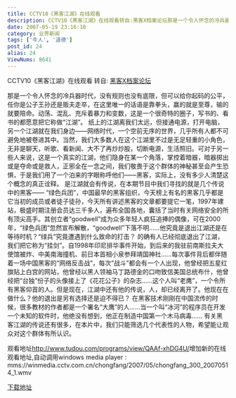 ```yaml
---
title: CCTV10《黑客江湖》在线观看
description: CCTV10《黑客江湖》在线观看转自:黑客X档案论坛那是一个令人怀念的冷兵器时代，没有规则也没有底限，但可以给你起码的公平，任你是公子王孙还是贩夫走卒，在这里唯一的话语是靠拳头，赢的就是至尊，输的就要陪命。动荡、混乱、充斥着暴力和变数，这是一个很奇特的圈子，写书的、看书的都愿意把它称做&ldquo;江湖&rdquo;。纸上的江湖离我们太远，但接通电源，打开电脑，另一个江湖就在我们身边&mdash;&mdash;网络时代，一个空前无序的世界，几乎所有人都不可避免地被卷进其中。当然，我们大多数人...
date: 2007-05-19 23:16:10
category: 业界新闻
tags: ['牛人', '道德']
post_id: 24
alias: 24
ViewNums: 8641
---
```


CCTV10《黑客江湖》在线观看
转自: [黑客X档案论坛](http://www.hackerxfiles.net/)

那是一个令人怀念的冷兵器时代，没有规则也没有底限，但可以给你起码的公平，任你是公子王孙还是贩夫走卒，在这里唯一的话语是靠拳头，赢的就是至尊，输的就要陪命。动荡、混乱、充斥着暴力和变数，这是一个很奇特的圈子，写书的、看书的都愿意把它称做&ldquo;江湖&rdquo;。 纸上的江湖离我们太远，但接通电源，打开电脑，另一个江湖就在我们身边&mdash;&mdash;网络时代，一个空前无序的世界，几乎所有人都不可避免地被卷进其中。当然，我们大多数人在这个江湖里不过是无足轻重的小角色，无非是聊天，听歌、看新闻、大不了再炒炒股，切断电源，生活照旧。可对于另一些人来说，这是一个真实的江湖，他们隐身在某一个角落，掌控着暗器，暗器掷出或是夺命或是救人，正邪全在一念之间，我们敬畏于这个群体的神秘甚至会产生恐惧，于是我们用了一个泊来的字眼称呼他们&mdash;&mdash;黑客，实际上，没有多少人清楚这个概念的真正诠释。
是江湖就会有传说，在本期节目中我们寻找的就是几个传说中的黑客&mdash;&mdash;
&ldquo;绿色兵团&rdquo;，中国最早的黑客组织，今天榜上有名的黑客几乎都是它当初的成员或者徒子徒孙，今天所有讲述黑客的文章都要提它一笔，1997年建站，极盛时期注册会员达三千多人，遍布全国各地，囊括了当时有关网络安全的所有顶尖高手。其创立者&ldquo;goodwell&rdquo;成为众多年轻人疯狂追捧的偶像，可在2000年，&ldquo;绿色兵团&ldquo;忽然宣布解散，&ldquo;goodwell&rdquo;下落不明&hellip;&hellip;他究竟是退出江湖还是在等待时机？&ldquo;绿兵&rdquo;究竟遭遇到什么致命的打击？
的确有人已经彻底退出了江湖，我们把它称为&ldquo;挂剑&rdquo;。自1998年印尼排华事件开始，到后来的我驻前南斯拉夫大使馆被炸、中美南海撞机、前日本首相小泉参拜靖国神社&hellip;&hellip;每次事件背后都伴随着一场中国黑客的&ldquo;网络反击战&rdquo;，每次&ldquo;战斗&rdquo;都会有一个人出现，他曾经把五星红旗贴上白宫的网站，他曾经以黑人领袖马丁路德金的口吻致信美国总统布什，他曾经把&ldquo;台独&rdquo;份子的头像接上了《花花公子》的杂志&hellip;&hellip;这个人叫&ldquo;老鹰&rdquo;，一个令所有黑客仰首的人。但是现在，江湖中还有他的传说，人，却已经离开了。他现在在做什么？他的退出是另有选择还是迫不得已？
在黑客技术刚刚在中国流传的时候，很多教材的作者都是一个署名&ldquo;大鹰&rdquo;的人&hellip;&hellip;当一个叫&ldquo;冰河&rdquo;的程序员在开发一个未知的软件时，他绝没有想到，他正在制造中国第一个木马病毒&hellip;&hellip;
有关黑客江湖的传说还有很多，在本片中，我们只能筛选几个代表性的人物，希望能让观众对这个群体有所认识。

观看地址<http://www.tudou.com/programs/view/QAAf-xhDG4U/>增加新的在线观看地址,自动调用windows media player : mms://winmedia.cctv.com.cn/chongfang/2007/05/chongfang_300_20070514_1.wmv

[下载地址](/blog/download.asp?id=4)